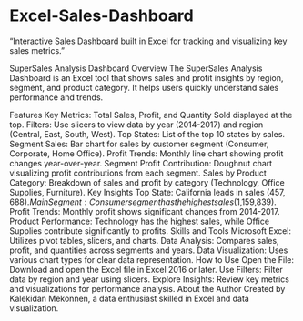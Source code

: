 # Excel-Sales-Dashboard
“Interactive Sales Dashboard built in Excel for tracking and visualizing key sales metrics.”

SuperSales Analysis Dashboard
Overview
The SuperSales Analysis Dashboard is an Excel tool that shows sales and profit insights by region, segment, and product category. It helps users quickly understand sales performance and trends.

Features
Key Metrics: Total Sales, Profit, and Quantity Sold displayed at the top.
Filters: Use slicers to view data by year (2014-2017) and region (Central, East, South, West).
Top States: List of the top 10 states by sales.
Segment Sales: Bar chart for sales by customer segment (Consumer, Corporate, Home Office).
Profit Trends: Monthly line chart showing profit changes year-over-year.
Segment Profit Contribution: Doughnut chart visualizing profit contributions from each segment.
Sales by Product Category: Breakdown of sales and profit by category (Technology, Office Supplies, Furniture).
Key Insights
Top State: California leads in sales ($457,688).
Main Segment: Consumer segment has the highest sales ($1,159,839).
Profit Trends: Monthly profit shows significant changes from 2014-2017.
Product Performance: Technology has the highest sales, while Office Supplies contribute significantly to profits.
Skills and Tools
Microsoft Excel: Utilizes pivot tables, slicers, and charts.
Data Analysis: Compares sales, profit, and quantities across segments and years.
Data Visualization: Uses various chart types for clear data representation.
How to Use
Open the File: Download and open the Excel file in Excel 2016 or later.
Use Filters: Filter data by region and year using slicers.
Explore Insights: Review key metrics and visualizations for performance analysis.
About the Author
Created by Kalekidan Mekonnen, a data enthusiast skilled in Excel and data visualization.
